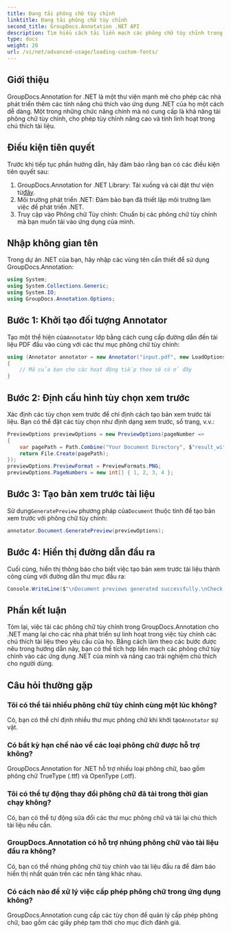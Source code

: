 ```yaml
---
title: Đang tải phông chữ tùy chỉnh
linktitle: Đang tải phông chữ tùy chỉnh
second_title: GroupDocs.Annotation .NET API
description: Tìm hiểu cách tải liền mạch các phông chữ tùy chỉnh trong GroupDocs.Annotation dành cho .NET để nâng cao tính năng chú thích tài liệu. Hãy làm theo từng bước của chúng tôi để tích hợp dễ dàng.
type: docs
weight: 20
url: /vi/net/advanced-usage/loading-custom-fonts/
---
```

## Giới thiệu
GroupDocs.Annotation for .NET là một thư viện mạnh mẽ cho phép các nhà phát triển thêm các tính năng chú thích vào ứng dụng .NET của họ một cách dễ dàng. Một trong những chức năng chính mà nó cung cấp là khả năng tải phông chữ tùy chỉnh, cho phép tùy chỉnh nâng cao và tính linh hoạt trong chú thích tài liệu.
## Điều kiện tiên quyết
Trước khi tiếp tục phần hướng dẫn, hãy đảm bảo rằng bạn có các điều kiện tiên quyết sau:
1.  GroupDocs.Annotation for .NET Library: Tải xuống và cài đặt thư viện từ[đây](https://releases.groupdocs.com/annotation/net/).
2. Môi trường phát triển .NET: Đảm bảo bạn đã thiết lập môi trường làm việc để phát triển .NET.
3. Truy cập vào Phông chữ Tùy chỉnh: Chuẩn bị các phông chữ tùy chỉnh mà bạn muốn tải vào ứng dụng của mình.

## Nhập không gian tên
Trong dự án .NET của bạn, hãy nhập các vùng tên cần thiết để sử dụng GroupDocs.Annotation:
```csharp
using System;
using System.Collections.Generic;
using System.IO;
using GroupDocs.Annotation.Options;
```
## Bước 1: Khởi tạo đối tượng Annotator
 Tạo một thể hiện của`Annotator` lớp bằng cách cung cấp đường dẫn đến tài liệu PDF đầu vào cùng với các thư mục phông chữ tùy chỉnh:
```csharp
using (Annotator annotator = new Annotator("input.pdf", new LoadOptions { FontDirectories = new List<string> { Constants.GetFontDirectory() } }))
{
    // Mã của bạn cho các hoạt động tiếp theo sẽ có ở đây
}
```
## Bước 2: Định cấu hình tùy chọn xem trước
Xác định các tùy chọn xem trước để chỉ định cách tạo bản xem trước tài liệu. Bạn có thể đặt các tùy chọn như định dạng xem trước, số trang, v.v.:
```csharp
PreviewOptions previewOptions = new PreviewOptions(pageNumber =>
{
    var pagePath = Path.Combine("Your Document Directory", $"result_with_font_{pageNumber}.png");
    return File.Create(pagePath);
});
previewOptions.PreviewFormat = PreviewFormats.PNG;
previewOptions.PageNumbers = new int[] { 1, 2, 3, 4 };
```
## Bước 3: Tạo bản xem trước tài liệu
 Sử dụng`GeneratePreview` phương pháp của`Document` thuộc tính để tạo bản xem trước với phông chữ tùy chỉnh:
```csharp
annotator.Document.GeneratePreview(previewOptions);
```
## Bước 4: Hiển thị đường dẫn đầu ra
Cuối cùng, hiển thị thông báo cho biết việc tạo bản xem trước tài liệu thành công cùng với đường dẫn thư mục đầu ra:
```csharp
Console.WriteLine($"\nDocument previews generated successfully.\nCheck output in {"Your Document Directory"}.");
```

## Phần kết luận
Tóm lại, việc tải các phông chữ tùy chỉnh trong GroupDocs.Annotation cho .NET mang lại cho các nhà phát triển sự linh hoạt trong việc tùy chỉnh các chú thích tài liệu theo yêu cầu của họ. Bằng cách làm theo các bước được nêu trong hướng dẫn này, bạn có thể tích hợp liền mạch các phông chữ tùy chỉnh vào các ứng dụng .NET của mình và nâng cao trải nghiệm chú thích cho người dùng.
## Câu hỏi thường gặp
### Tôi có thể tải nhiều phông chữ tùy chỉnh cùng một lúc không?
 Có, bạn có thể chỉ định nhiều thư mục phông chữ khi khởi tạo`Annotator` sự vật.
### Có bất kỳ hạn chế nào về các loại phông chữ được hỗ trợ không?
GroupDocs.Annotation for .NET hỗ trợ nhiều loại phông chữ, bao gồm phông chữ TrueType (.ttf) và OpenType (.otf).
### Tôi có thể tự động thay đổi phông chữ đã tải trong thời gian chạy không?
Có, bạn có thể tự động sửa đổi các thư mục phông chữ và tải lại chú thích tài liệu nếu cần.
### GroupDocs.Annotation có hỗ trợ nhúng phông chữ vào tài liệu đầu ra không?
Có, bạn có thể nhúng phông chữ tùy chỉnh vào tài liệu đầu ra để đảm bảo hiển thị nhất quán trên các nền tảng khác nhau.
### Có cách nào để xử lý việc cấp phép phông chữ trong ứng dụng không?
GroupDocs.Annotation cung cấp các tùy chọn để quản lý cấp phép phông chữ, bao gồm các giấy phép tạm thời cho mục đích đánh giá.